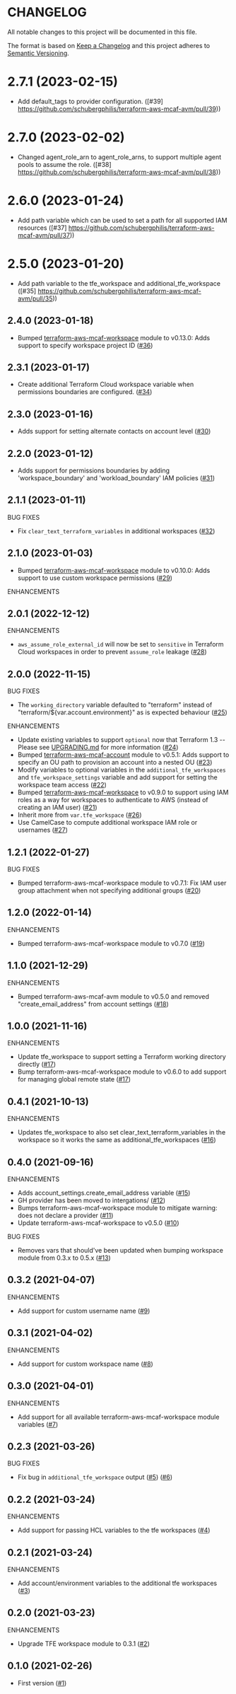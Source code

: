 # CHANGELOG

All notable changes to this project will be documented in this file.

The format is based on [Keep a Changelog](http://keepachangelog.com/) and this project adheres to [Semantic Versioning](http://semver.org/).

# 2.7.1 (2023-02-15)

- Add default_tags to provider configuration. ([#39] https://github.com/schubergphilis/terraform-aws-mcaf-avm/pull/39))

# 2.7.0 (2023-02-02)

- Changed agent_role_arn to agent_role_arns, to support multiple agent pools to assume the role. ([#38] https://github.com/schubergphilis/terraform-aws-mcaf-avm/pull/38))

# 2.6.0 (2023-01-24)

- Add path variable which can be used to set a path for all supported IAM resources  ([#37] https://github.com/schubergphilis/terraform-aws-mcaf-avm/pull/37))

# 2.5.0 (2023-01-20)

- Add path variable to the tfe_workspace and additional_tfe_workspace ([#35] https://github.com/schubergphilis/terraform-aws-mcaf-avm/pull/35))

## 2.4.0 (2023-01-18)

- Bumped [terraform-aws-mcaf-workspace](https://github.com/schubergphilis/terraform-aws-mcaf-workspace) module to v0.13.0: Adds support to specify workspace project ID ([#36](https://github.com/schubergphilis/terraform-aws-mcaf-avm/pull/36))

## 2.3.1 (2023-01-17)

- Create additional Terraform Cloud workspace variable when permissions boundaries are configured. ([#34](https://github.com/schubergphilis/terraform-aws-mcaf-avm/pull/34))

## 2.3.0 (2023-01-16)

- Adds support for setting alternate contacts on account level ([#30](https://github.com/schubergphilis/terraform-aws-mcaf-avm/pull/30))

## 2.2.0 (2023-01-12)

- Adds support for permissions boundaries by adding 'workspace_boundary' and 'workload_boundary' IAM policies ([#31](https://github.com/schubergphilis/terraform-aws-mcaf-avm/pull/31))

## 2.1.1 (2023-01-11)

BUG FIXES

- Fix `clear_text_terraform_variables` in additional workspaces ([#32](https://github.com/schubergphilis/terraform-aws-mcaf-avm/pull/32))

## 2.1.0 (2023-01-03)

- Bumped [terraform-aws-mcaf-workspace](https://github.com/schubergphilis/terraform-aws-mcaf-workspace) module to v0.10.0: Adds support to use custom workspace permissions ([#29](https://github.com/schubergphilis/terraform-aws-mcaf-avm/pull/29))

ENHANCEMENTS

## 2.0.1 (2022-12-12)

ENHANCEMENTS

- `aws_assume_role_external_id` will now be set to `sensitive` in Terraform Cloud workspaces in order to prevent `assume_role` leakage ([#28](https://github.com/schubergphilis/terraform-aws-mcaf-avm/pull/28))

## 2.0.0 (2022-11-15)

BUG FIXES

- The `working_directory` variable defaulted to "terraform" instead of "terraform/${var.account.environment}" as is expected behaviour ([#25](https://github.com/schubergphilis/terraform-aws-mcaf-avm/pull/25))

ENHANCEMENTS

- Update existing variables to support `optional` now that Terraform 1.3 -- Please see [UPGRADING.md](./UPGRADING.md) for more information ([#24](https://github.com/schubergphilis/terraform-aws-mcaf-avm/pull/24))
- Bumped [terraform-aws-mcaf-account](https://github.com/schubergphilis/terraform-aws-mcaf-account) module to v0.5.1: Adds support to specify an OU path to provision an account into a nested OU ([#23](https://github.com/schubergphilis/terraform-aws-mcaf-avm/pull/23))
- Modify variables to optional variables in the `additional_tfe_workspaces` and `tfe_workspace_settings` variable and add support for setting the workspace team access ([#22](https://github.com/schubergphilis/terraform-aws-mcaf-avm/pull/22))
- Bumped [terraform-aws-mcaf-workspace](https://github.com/schubergphilis/terraform-aws-mcaf-workspace) to v0.9.0 to support using IAM roles as a way for workspaces to authenticate to AWS (instead of creating an IAM user) ([#21](https://github.com/schubergphilis/terraform-aws-mcaf-avm/pull/21))
- Inherit more from `var.tfe_workspace` ([#26](https://github.com/schubergphilis/terraform-aws-mcaf-avm/pull/26))
- Use CamelCase to compute additional workspace IAM role or usernames ([#27](https://github.com/schubergphilis/terraform-aws-mcaf-avm/pull/27))

## 1.2.1 (2022-01-27)

BUG FIXES

- Bumped terraform-aws-mcaf-workspace module to v0.7.1: Fix IAM user group attachment when not specifying additional groups ([#20](https://github.com/schubergphilis/terraform-aws-mcaf-avm/pull/20))

## 1.2.0 (2022-01-14)

ENHANCEMENTS

- Bumped terraform-aws-mcaf-workspace module to v0.7.0 ([#19](https://github.com/schubergphilis/terraform-aws-mcaf-avm/pull/19))

## 1.1.0 (2021-12-29)

ENHANCEMENTS

- Bumped terraform-aws-mcaf-avm module to v0.5.0 and removed "create_email_address" from account settings ([#18](https://github.com/schubergphilis/terraform-aws-mcaf-avm/pull/18))

## 1.0.0 (2021-11-16)

ENHANCEMENTS

- Update tfe_workspace to support setting a Terraform working directory directly ([#17](https://github.com/schubergphilis/terraform-aws-mcaf-avm/pull/17))
- Bump terraform-aws-mcaf-workspace module to v0.6.0 to add support for managing global remote state ([#17](https://github.com/schubergphilis/terraform-aws-mcaf-avm/pull/17))

## 0.4.1 (2021-10-13)

ENHANCEMENTS

- Updates tfe_workspace to also set clear_text_terraform_variables in the workspace so it works the same as additional_tfe_workspaces ([#16](https://github.com/schubergphilis/terraform-aws-mcaf-avm/pull/16))

## 0.4.0 (2021-09-16)

ENHANCEMENTS

- Adds account_settings.create_email_address variable ([#15](https://github.com/schubergphilis/terraform-aws-mcaf-avm/pull/15))
- GH provider has been moved to intergations/ ([#12](https://github.com/schubergphilis/terraform-aws-mcaf-avm/pull/12))
- Bumps terraform-aws-mcaf-workspace module to mitigate warning: does not declare a provider ([#11](https://github.com/schubergphilis/terraform-aws-mcaf-avm/pull/11))
- Update terraform-aws-mcaf-workspace to v0.5.0 ([#10](https://github.com/schubergphilis/terraform-aws-mcaf-avm/pull/10))

BUG FIXES

- Removes vars that should've been updated when bumping workspace module from 0.3.x to 0.5.x ([#13](https://github.com/schubergphilis/terraform-aws-mcaf-avm/pull/13))

## 0.3.2 (2021-04-07)

ENHANCEMENTS

- Add support for custom username name ([#9](https://github.com/schubergphilis/terraform-aws-mcaf-avm/pull/9))

## 0.3.1 (2021-04-02)

ENHANCEMENTS

- Add support for custom workspace name ([#8](https://github.com/schubergphilis/terraform-aws-mcaf-avm/pull/8))

## 0.3.0 (2021-04-01)

ENHANCEMENTS

- Add support for all available terraform-aws-mcaf-workspace module variables ([#7](https://github.com/schubergphilis/terraform-aws-mcaf-avm/pull/7))

## 0.2.3 (2021-03-26)

BUG FIXES

- Fix bug in `additional_tfe_workspace` output ([#5](https://github.com/schubergphilis/terraform-aws-mcaf-avm/pull/5)) ([#6](https://github.com/schubergphilis/terraform-aws-mcaf-avm/pull/6))

## 0.2.2 (2021-03-24)

ENHANCEMENTS

- Add support for passing HCL variables to the tfe workspaces ([#4](https://github.com/schubergphilis/terraform-aws-mcaf-avm/pull/4))

## 0.2.1 (2021-03-24)

ENHANCEMENTS

- Add account/environment variables to the additional tfe workspaces ([#3](https://github.com/schubergphilis/terraform-aws-mcaf-avm/pull/3))

## 0.2.0 (2021-03-23)

ENHANCEMENTS

- Upgrade TFE workspace module to 0.3.1 ([#2](https://github.com/schubergphilis/terraform-aws-mcaf-avm/pull/2))

## 0.1.0 (2021-02-26)

- First version ([#1](https://github.com/schubergphilis/terraform-aws-mcaf-avm/pull/1))
